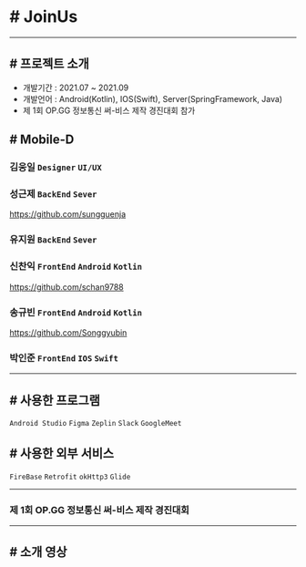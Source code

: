 # # JoinUs
*****
## # 프로젝트 소개
- 개발기간 : 2021.07 ~ 2021.09
- 개발언어 : Android(Kotlin), IOS(Swift), Server(SpringFramework, Java)
- 제 1회 OP.GG 정보통신 써-비스 제작 경진대회 참가
## # Mobile-D
### 김웅일 `Designer` `UI/UX`
### 성근제 `BackEnd` `Sever`
https://github.com/sungguenja
### 유지원 `BackEnd` `Sever`
### 신찬익 `FrontEnd` `Android` `Kotlin`
https://github.com/schan9788
### 송규빈 `FrontEnd` `Android` `Kotlin`
https://github.com/Songgyubin
### 박인준 `FrontEnd` `IOS` `Swift`

*****
## # 사용한 프로그램
`Android Studio` `Figma` `Zeplin` `Slack` `GoogleMeet` 
## # 사용한 외부 서비스
`FireBase` `Retrofit` `okHttp3` `Glide` 
*****
### 제 1회 OP.GG 정보통신 써-비스 제작 경진대회

*****

## # 소개 영상

